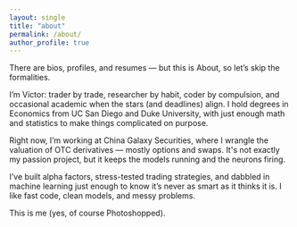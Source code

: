 ```yaml
---
layout: single
title: "about"
permalink: /about/
author_profile: true
---
```


There are bios, profiles, and resumes — but this is About, so let’s skip the formalities.

I’m Victor: trader by trade, researcher by habit, coder by compulsion, and occasional academic when the stars (and deadlines) align. I hold degrees in Economics from UC San Diego and Duke University, with just enough math and statistics to make things complicated on purpose.

Right now, I’m working at China Galaxy Securities, where I wrangle the valuation of OTC derivatives — mostly options and swaps. It's not exactly my passion project, but it keeps the models running and the neurons firing.

I’ve built alpha factors, stress-tested trading strategies, and dabbled in machine learning just enough to know it’s never as smart as it thinks it is. I like fast code, clean models, and messy problems.

This is me (yes, of course Photoshopped).
